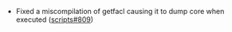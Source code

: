 - Fixed a miscompilation of getfacl causing it to dump core when executed ([scripts#809](https://github.com/flatcar/scripts/pull/809))
